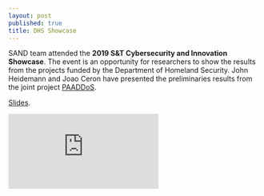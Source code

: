 ```yaml
---
layout: post
published: true
title: DHS Showcase
---
```

SAND team attended the **2019 S&T Cybersecurity and Innovation Showcase**. The event is an opportunity for researchers to show the results from the projects funded by the Department of Homeland Security. John Heidemann and Joao Ceron have presented the preliminaries results from the joint project [PAADDoS](https://ant.isi.edu/blog/?p=1300). 

[Slides](./pdf/dhs.pdf).

![dhs.png](http://www.sand-project.nl/pdf/dhs.pdf)
